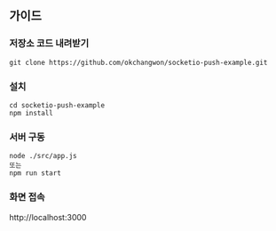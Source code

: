 ## 가이드
### 저장소 코드 내려받기
```
git clone https://github.com/okchangwon/socketio-push-example.git
```

### 설치
```
cd socketio-push-example
npm install
```

### 서버 구동
```
node ./src/app.js
또는
npm run start
```

### 화면 접속
http://localhost:3000
